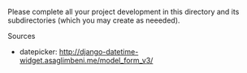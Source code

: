 Please complete all your project development in this directory and 
its subdirectories (which you may create as neeeded).

Sources
- datepicker: http://django-datetime-widget.asaglimbeni.me/model_form_v3/
